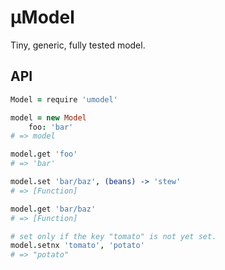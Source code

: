 # µModel

Tiny, generic, fully tested model.

## API

```coffee
Model = require 'umodel'

model = new Model
	foo: 'bar'
# => model

model.get 'foo'
# => 'bar'

model.set 'bar/baz', (beans) -> 'stew'
# => [Function]

model.get 'bar/baz'
# => [Function]

# set only if the key "tomato" is not yet set.
model.setnx 'tomato', 'potato'
# => "potato"
```